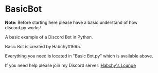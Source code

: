 # BasicBot

**Note:** Before starting here please have a basic understand of how discord.py works!

A basic example of a Discord Bot in Python.

Basic Bot is created by Habchy#1665.

Everything you need is located in "Basic Bot.py" which is available above.

If you need help please join my Discord server: [Habchy's Lounge](https://discord.gg/FNNNgqb)
